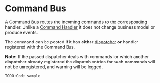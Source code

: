 # Command Bus

A Command Bus routes the incoming commands to the corresponding handler.  Unlike a [Command Handler](./command-handler.md) it does not change business model or produce events.

The command can be posted if it has **either** [dispatcher](./command-dispatcher.md) **or** handler registered with the Command Bus.

**Note:** If the passed dispatcher deals with commands for which another dispatcher already registered the dispatch entries for such commands will not be unregistered, and warning will be logged.

`TODO:Code sample` 